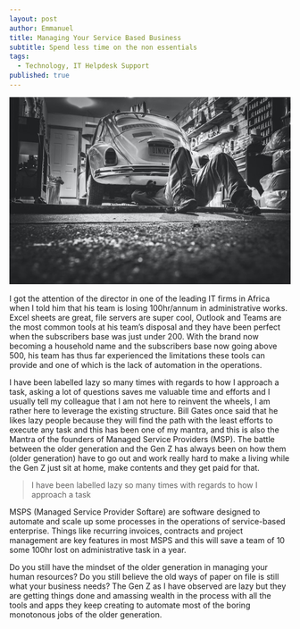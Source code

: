 ```yaml
---
layout: post
author: Emmanuel
title: Managing Your Service Based Business
subtitle: Spend less time on the non essentials
tags:
  - Technology, IT Helpdesk Support
published: true
---
```



![Focus on what matters](../img/mechanic.jpg "Mechanic workshop")

I got the attention of the director in one of the leading IT firms in Africa when I told him that his team is losing 100hr/annum in administrative works. Excel sheets are great, file servers are super cool, Outlook and Teams are the most common tools at his team’s disposal and they have been perfect when the subscribers base was just under 200. With the brand now becoming a household name and the subscribers base now going above 500, his team has thus far experienced the limitations these tools can provide and one of which is the lack of automation in the operations.

I have been labelled lazy so many times with regards to how I approach a task, asking a lot of questions saves me valuable time and efforts and I usually tell my colleague that I am not here to reinvent the wheels, I am rather here to leverage the existing structure. Bill Gates once said that he likes lazy people because they will find the path with the least efforts to execute any task and this has been one of my mantra, and this is also the Mantra of the founders of Managed Service Providers (MSP). The battle between the older generation and the Gen Z has always been on how them (older generation) have to go out and work really hard to make a living while the Gen Z just sit at home, make contents and they get paid for that.

  > I have been labelled lazy so many times with regards to how I approach a task

MSPS (Managed Service Provider Softare) are software designed to automate and scale up some processes in the operations of service-based enterprise. Things like recurring invoices, contracts and project management are key features in most MSPS and this will save a team of 10 some 100hr lost on administrative task in a year.

Do you still have the mindset of the older generation in managing your human resources? Do you still believe the old ways of paper on file is still what your business needs? The Gen Z as I have observed are lazy but they are getting things done and amassing wealth in the process with all the tools and apps they keep creating to automate most of the boring monotonous jobs of the older generation.
